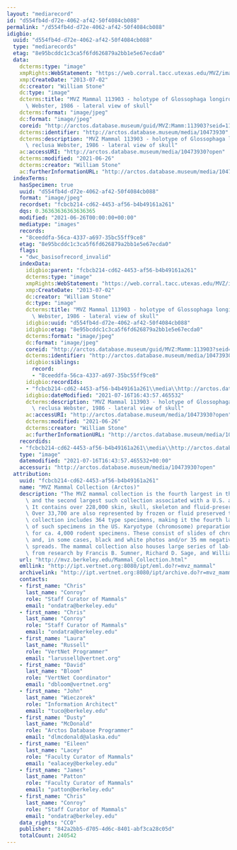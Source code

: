 ```yaml
---
layout: "mediarecord"
id: "d554fb4d-d72e-4062-af42-50f4084cb088"
permalink: "/d554fb4d-d72e-4062-af42-50f4084cb088"
idigbio:
  uuid: "d554fb4d-d72e-4062-af42-50f4084cb088"
  type: "mediarecords"
  etag: "8e95bcddc1c3ca5f6fd626879a2bb1e5e67ecda0"
  data:
    dcterms:type: "image"
    xmpRights:WebStatement: "https://web.corral.tacc.utexas.edu/MVZ/images/MVZ_img/images/jpg/img_16807.jpg"
    xmp:CreateDate: "2013-07-02"
    dc:creator: "William Stone"
    dc:type: "image"
    dcterms:title: "MVZ Mammal 113903 - holotype of Glossophaga longirostris reclusa\
      \ Webster, 1986 - lateral view of skull"
    dcterms:format: "image/jpeg"
    dc:format: "image/jpeg"
    coreid: "http://arctos.database.museum/guid/MVZ:Mamm:113903?seid=1121736"
    dcterms:identifier: "http://arctos.database.museum/media/10473930"
    dcterms:description: "MVZ Mammal 113903 - holotype of Glossophaga longirostris\
      \ reclusa Webster, 1986 - lateral view of skull"
    ac:accessURI: "http://arctos.database.museum/media/10473930?open"
    dcterms:modified: "2021-06-26"
    dcterms:creator: "William Stone"
    ac:furtherInformationURL: "http://arctos.database.museum/media/10473930"
  indexTerms:
    hasSpecimen: true
    uuid: "d554fb4d-d72e-4062-af42-50f4084cb088"
    format: "image/jpeg"
    recordset: "fcbcb214-cd62-4453-af56-b4b49161a261"
    dqs: 0.36363636363636365
    modified: "2021-06-26T00:00:00+00:00"
    mediatype: "images"
    records:
    - "8ceeddfa-56ca-4337-a697-35bc55ff9ce8"
    etag: "8e95bcddc1c3ca5f6fd626879a2bb1e5e67ecda0"
    flags:
    - "dwc_basisofrecord_invalid"
    indexData:
      idigbio:parent: "fcbcb214-cd62-4453-af56-b4b49161a261"
      dcterms:type: "image"
      xmpRights:WebStatement: "https://web.corral.tacc.utexas.edu/MVZ/images/MVZ_img/images/jpg/img_16807.jpg"
      xmp:CreateDate: "2013-07-02"
      dc:creator: "William Stone"
      dc:type: "image"
      dcterms:title: "MVZ Mammal 113903 - holotype of Glossophaga longirostris reclusa\
        \ Webster, 1986 - lateral view of skull"
      idigbio:uuid: "d554fb4d-d72e-4062-af42-50f4084cb088"
      idigbio:etag: "8e95bcddc1c3ca5f6fd626879a2bb1e5e67ecda0"
      dcterms:format: "image/jpeg"
      dc:format: "image/jpeg"
      coreid: "http://arctos.database.museum/guid/MVZ:Mamm:113903?seid=1121736"
      dcterms:identifier: "http://arctos.database.museum/media/10473930"
      idigbio:siblings:
        record:
        - "8ceeddfa-56ca-4337-a697-35bc55ff9ce8"
      idigbio:recordIds:
      - "fcbcb214-cd62-4453-af56-b4b49161a261\\media\\http://arctos.database.museum/media/10473930"
      idigbio:dateModified: "2021-07-16T16:43:57.465532"
      dcterms:description: "MVZ Mammal 113903 - holotype of Glossophaga longirostris\
        \ reclusa Webster, 1986 - lateral view of skull"
      ac:accessURI: "http://arctos.database.museum/media/10473930?open"
      dcterms:modified: "2021-06-26"
      dcterms:creator: "William Stone"
      ac:furtherInformationURL: "http://arctos.database.museum/media/10473930"
    recordids:
    - "fcbcb214-cd62-4453-af56-b4b49161a261\\media\\http://arctos.database.museum/media/10473930"
    type: "image"
    datemodified: "2021-07-16T16:43:57.465532+00:00"
    accessuri: "http://arctos.database.museum/media/10473930?open"
  attribution:
    uuid: "fcbcb214-cd62-4453-af56-b4b49161a261"
    name: "MVZ Mammal Collection (Arctos)"
    description: "The MVZ mammal collection is the fourth largest in the United States\
      \ and the second largest such collection associated with a U.S. academic institution.\
      \ It contains over 228,000 skin, skull, skeleton and fluid-preserved specimens.\
      \ Over 33,700 are also represented by frozen or fluid preserved tissues. The\
      \ collection includes 364 type specimens, making it the fourth largest collection\
      \ of such specimens in the US. Karyotype (chromosome) preparations are available\
      \ for ca. 4,000 rodent specimens. These consist of slides of chromosome preparations\
      \ and, in some cases, black and white photos and/or 35 mm negatives of chromosome\
      \ spreads. The mammal collection also houses large series of lab-raised specimens\
      \ from research by Francis B. Sumner, Richard D. Sage, and William Z. Lidicker."
    url: "http://mvz.berkeley.edu/Mammal_Collection.html"
    emllink: "http://ipt.vertnet.org:8080/ipt/eml.do?r=mvz_mammal"
    archivelink: "http://ipt.vertnet.org:8080/ipt/archive.do?r=mvz_mammal"
    contacts:
    - first_name: "Chris"
      last_name: "Conroy"
      role: "Staff Curator of Mammals"
      email: "ondatra@berkeley.edu"
    - first_name: "Chris"
      last_name: "Conroy"
      role: "Staff Curator of Mammals"
      email: "ondatra@berkeley.edu"
    - first_name: "Laura"
      last_name: "Russell"
      role: "VertNet Programmer"
      email: "larussell@vertnet.org"
    - first_name: "David"
      last_name: "Bloom"
      role: "VertNet Coordinator"
      email: "dbloom@vertnet.org"
    - first_name: "John"
      last_name: "Wieczorek"
      role: "Information Architect"
      email: "tuco@berkeley.edu"
    - first_name: "Dusty"
      last_name: "McDonald"
      role: "Arctos Database Programmer"
      email: "dlmcdonald@alaska.edu"
    - first_name: "Eileen"
      last_name: "Lacey"
      role: "Faculty Curator of Mammals"
      email: "ealacey@berkeley.edu"
    - first_name: "James"
      last_name: "Patton"
      role: "Faculty Curator of Mammals"
      email: "patton@berkeley.edu"
    - first_name: "Chris"
      last_name: "Conroy"
      role: "Staff Curator of Mammals"
      email: "ondatra@berkeley.edu"
    data_rights: "CC0"
    publisher: "842a2bb5-d705-4d6c-8401-abf3ca28c05d"
    totalCount: 240542
---
```

